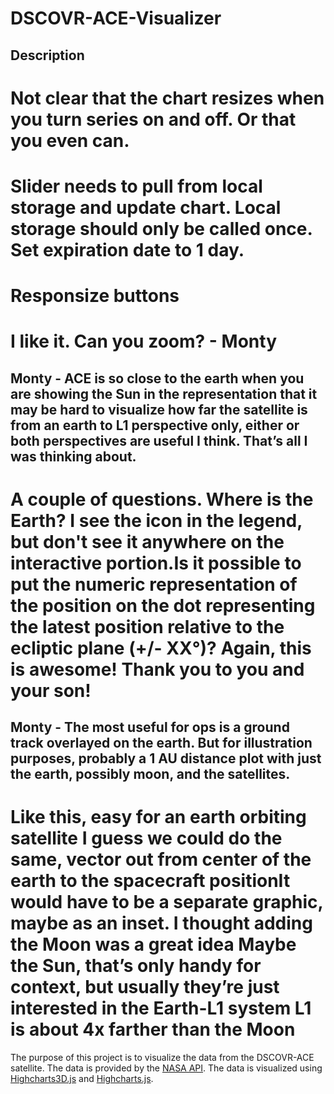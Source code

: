 # DSCOVR-ACE-Visualizer

## Description

# Not clear that the chart resizes when you turn series on and off. Or that you even can.

# Slider needs to pull from local storage and update chart. Local storage should only be called once. Set expiration date to 1 day.

# Responsize buttons

# I like it. Can you zoom? - Monty

## Monty - ACE is so close to the earth when you are showing the Sun in the representation that it may be hard to visualize how far the satellite is from an earth to L1 perspective only, either or both perspectives are useful I think.  That’s all I was thinking about. 

# A couple of questions. Where is the Earth? I see the icon in the legend, but don't see it anywhere on the interactive portion.Is it possible to put the numeric representation of the position on the dot representing the latest position relative to the ecliptic plane (+/- XX°)? Again, this is awesome!  Thank you to you and your son!

## Monty - The most useful for ops is a ground track overlayed on the earth.  But for illustration purposes, probably a 1 AU distance plot with just the earth, possibly moon, and the satellites.

# Like this, easy for an earth orbiting satellite I guess we could do the same, vector out from center of the earth to the spacecraft positionIt would have to be a separate graphic, maybe as an inset. I thought adding the Moon was a great idea Maybe the Sun, that’s only handy for context, but usually they’re just interested in the Earth-L1 system L1 is about 4x farther than the Moon 









The purpose of this project is to visualize the data from the DSCOVR-ACE satellite. The data is provided by the [NASA API](https://api.nasa.gov/). The data is visualized using [Highcharts3D.js](https://www.highcharts.com/products/highcharts-3d) and [Highcharts.js](https://www.highcharts.com/).